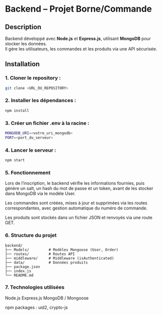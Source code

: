 # Backend – Projet Borne/Commande

## Description
Backend développé avec **Node.js** et **Express.js**, utilisant **MongoDB** pour stocker les données.  
Il gère les utilisateurs, les commandes et les produits via une API sécurisée.  

## Installation
### 1. Cloner le repository :  
```bash
git clone <URL_DU_REPOSITORY>
 ```

### 2. Installer les dépendances :  
```bash
npm install
 ```

### 3. Créer un fichier .env à la racine :
```bash
MONGODB_URI=<votre_uri_mongodb>
PORT=<port_du_serveur>
 ```

### 4. Lancer le serveur :
```bash
npm start
 ```

### 5. Fonctionnement
Lors de l’inscription, le backend vérifie les informations fournies, puis génère un salt, un hash du mot de passe et un token, avant de les stocker dans MongoDB via le modèle User.

Les commandes sont créées, mises à jour et supprimées via les routes correspondantes, avec gestion automatique du numéro de commande.

Les produits sont stockés dans un fichier JSON et renvoyés via une route GET.

### 6. Structure du projet
```text
backend/
├── Models/         # Modèles Mongoose (User, Order)
├── routes/         # Routes API
├── middleware/     # Middleware (isAuthenticated)
├── data/           # Données produits
├── package.json
├── index.js
└── README.md
 ```

### 7. Technologies utilisées
Node.js
Express.js
MongoDB / Mongoose

npm packages : uid2, crypto-js
